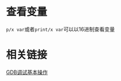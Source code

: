 # 查看变量
`p/x var`或者`print/x var`可以以16进制查看变量
# 相关链接
[GDB调试基本操作](https://blog.csdn.net/chen1415886044/article/details/105094688)